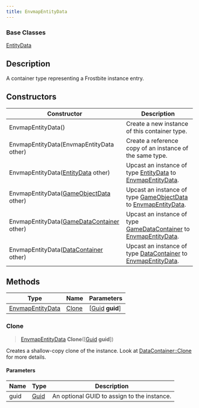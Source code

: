 ```yaml
---
title: EnvmapEntityData
---
```

### Base Classes

[EntityData](EntityData)

## Description

A container type representing a Frostbite instance entry.

## Constructors

| Constructor                                                                 | Description                                                                                                             |
| --------------------------------------------------------------------------- | ----------------------------------------------------------------------------------------------------------------------- |
| EnvmapEntityData()                                                          | Create a new instance of this container type.                                                                           |
| EnvmapEntityData(EnvmapEntityData other)                                    | Create a reference copy of an instance of the same type.                                                                |
| EnvmapEntityData([EntityData](EntityData) other)                            | Upcast an instance of type [EntityData](EntityData) to [EnvmapEntityData](EnvmapEntityData).                            |
| EnvmapEntityData([GameObjectData](GameObjectData) other)                    | Upcast an instance of type [GameObjectData](GameObjectData) to [EnvmapEntityData](EnvmapEntityData).                    |
| EnvmapEntityData([GameDataContainer](GameDataContainer) other)              | Upcast an instance of type [GameDataContainer](GameDataContainer) to [EnvmapEntityData](EnvmapEntityData).              |
| EnvmapEntityData([DataContainer](/vext/ref/shared/class/datacontainer) other) | Upcast an instance of type [DataContainer](/vext/ref/shared/class/datacontainer) to [EnvmapEntityData](EnvmapEntityData). |

## Methods

| Type                                 | Name            | Parameters                                     |
| ------------------------------------ | --------------- | ---------------------------------------------- |
| [EnvmapEntityData](EnvmapEntityData) | [Clone](#clone) | \[[Guid](/vext/ref/shared/class/guid) **guid**\] |

### Clone

> [EnvmapEntityData](EnvmapEntityData) **Clone**(\[[Guid](/vext/ref/shared/class/guid) **guid**\])

Creates a shallow-copy clone of the instance. Look at [DataContainer::Clone](/vext/ref/shared/class/datacontainer#clone) for more details.

#### Parameters

| Name | Type         | Description                                 |
| ---- | ------------ | ------------------------------------------- |
| guid | [Guid](Guid) | An optional GUID to assign to the instance. |
